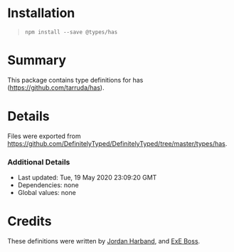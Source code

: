 # Installation
> `npm install --save @types/has`

# Summary
This package contains type definitions for has (https://github.com/tarruda/has).

# Details
Files were exported from https://github.com/DefinitelyTyped/DefinitelyTyped/tree/master/types/has.

### Additional Details
 * Last updated: Tue, 19 May 2020 23:09:20 GMT
 * Dependencies: none
 * Global values: none

# Credits
These definitions were written by [Jordan Harband](https://github.com/ljharb), and [ExE Boss](https://github.com/ExE-Boss).
